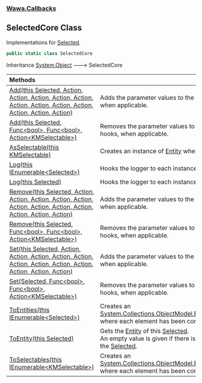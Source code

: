 ### [Wawa.Callbacks](Wawa.Callbacks.md 'Wawa.Callbacks')

## SelectedCore Class

Implementations for [Selected](Selected.md 'Wawa.Callbacks.Selected').

```csharp
public static class SelectedCore
```

Inheritance [System.Object](https://docs.microsoft.com/en-us/dotnet/api/System.Object 'System.Object') &#129106; SelectedCore

| Methods | |
| :--- | :--- |
| [Add(this Selected, Action, Action, Action, Action, Action, Action, Action, Action, Action, Action, Action, Action)](SelectedCore.Add(Selected,Action,Action,Action,Action,Action,Action,Action,Action,Action,Action,Action,Action).md 'Wawa.Callbacks.SelectedCore.Add(this Wawa.Callbacks.Selected, System.Action, System.Action, System.Action, System.Action, System.Action, System.Action, System.Action, System.Action, System.Action, System.Action, System.Action, System.Action)') | Adds the parameter values to the corresponding hooks, when applicable. |
| [Add(this Selected, Func&lt;bool&gt;, Func&lt;bool&gt;, Action&lt;KMSelectable&gt;)](SelectedCore.Add(Selected,Func{bool},Func{bool},Action{KMSelectable}).md 'Wawa.Callbacks.SelectedCore.Add(this Wawa.Callbacks.Selected, System.Func<bool>, System.Func<bool>, System.Action<KMSelectable>)') | Removes the parameter values to the corresponding hooks, when applicable. |
| [AsSelectable(this KMSelectable)](SelectedCore.AsSelectable(KMSelectable).md 'Wawa.Callbacks.SelectedCore.AsSelectable(this KMSelectable)') | Creates an instance of [Entity](Entity.md 'Wawa.Callbacks.Entity') where [Solvable](Entity.Solvable.md 'Wawa.Callbacks.Entity.Solvable') is set. |
| [Log(this IEnumerable&lt;Selected&gt;)](SelectedCore.Log(IEnumerable{Selected}).md 'Wawa.Callbacks.SelectedCore.Log(this System.Collections.Generic.IEnumerable<Wawa.Callbacks.Selected>)') | Hooks the logger to each instance. |
| [Log(this Selected)](SelectedCore.Log(Selected).md 'Wawa.Callbacks.SelectedCore.Log(this Wawa.Callbacks.Selected)') | Hooks the logger to each instance. |
| [Remove(this Selected, Action, Action, Action, Action, Action, Action, Action, Action, Action, Action, Action, Action)](SelectedCore.Remove(Selected,Action,Action,Action,Action,Action,Action,Action,Action,Action,Action,Action,Action).md 'Wawa.Callbacks.SelectedCore.Remove(this Wawa.Callbacks.Selected, System.Action, System.Action, System.Action, System.Action, System.Action, System.Action, System.Action, System.Action, System.Action, System.Action, System.Action, System.Action)') | Adds the parameter values to the corresponding hooks, when applicable. |
| [Remove(this Selected, Func&lt;bool&gt;, Func&lt;bool&gt;, Action&lt;KMSelectable&gt;)](SelectedCore.Remove(Selected,Func{bool},Func{bool},Action{KMSelectable}).md 'Wawa.Callbacks.SelectedCore.Remove(this Wawa.Callbacks.Selected, System.Func<bool>, System.Func<bool>, System.Action<KMSelectable>)') | Removes the parameter values to the corresponding hooks, when applicable. |
| [Set(this Selected, Action, Action, Action, Action, Action, Action, Action, Action, Action, Action, Action, Action)](SelectedCore.Set(Selected,Action,Action,Action,Action,Action,Action,Action,Action,Action,Action,Action,Action).md 'Wawa.Callbacks.SelectedCore.Set(this Wawa.Callbacks.Selected, System.Action, System.Action, System.Action, System.Action, System.Action, System.Action, System.Action, System.Action, System.Action, System.Action, System.Action, System.Action)') | Adds the parameter values to the corresponding hooks, when applicable. |
| [Set(Selected, Func&lt;bool&gt;, Func&lt;bool&gt;, Action&lt;KMSelectable&gt;)](SelectedCore.Set(Selected,Func{bool},Func{bool},Action{KMSelectable}).md 'Wawa.Callbacks.SelectedCore.Set(Wawa.Callbacks.Selected, System.Func<bool>, System.Func<bool>, System.Action<KMSelectable>)') | Removes the parameter values to the corresponding hooks, when applicable. |
| [ToEntities(this IEnumerable&lt;Selected&gt;)](SelectedCore.ToEntities(IEnumerable{Selected}).md 'Wawa.Callbacks.SelectedCore.ToEntities(this System.Collections.Generic.IEnumerable<Wawa.Callbacks.Selected>)') | Creates an [System.Collections.ObjectModel.ReadOnlyCollection&lt;&gt;](https://docs.microsoft.com/en-us/dotnet/api/System.Collections.ObjectModel.ReadOnlyCollection-1 'System.Collections.ObjectModel.ReadOnlyCollection`1') where each element has been converted. |
| [ToEntity(this Selected)](SelectedCore.ToEntity(Selected).md 'Wawa.Callbacks.SelectedCore.ToEntity(this Wawa.Callbacks.Selected)') | Gets the [Entity](Entity.md 'Wawa.Callbacks.Entity') of this [Selected](Selected.md 'Wawa.Callbacks.Selected').<br/>An empty value is given if there is no attached [Entity](Entity.md 'Wawa.Callbacks.Entity') on the [Selected](Selected.md 'Wawa.Callbacks.Selected'). |
| [ToSelectables(this IEnumerable&lt;KMSelectable&gt;)](SelectedCore.ToSelectables(IEnumerable{KMSelectable}).md 'Wawa.Callbacks.SelectedCore.ToSelectables(this System.Collections.Generic.IEnumerable<KMSelectable>)') | Creates an [System.Collections.ObjectModel.ReadOnlyCollection&lt;&gt;](https://docs.microsoft.com/en-us/dotnet/api/System.Collections.ObjectModel.ReadOnlyCollection-1 'System.Collections.ObjectModel.ReadOnlyCollection`1') where each element has been converted. |
